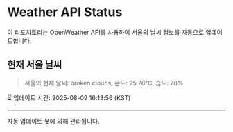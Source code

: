 
# Weather API Status

이 리포지토리는 OpenWeather API를 사용하여 서울의 날씨 정보를 자동으로 업데이트합니다.

## 현재 서울 날씨
> 서울의 현재 날씨: broken clouds, 온도: 25.78°C, 습도: 78%

⏳ 업데이트 시간: 2025-08-09 16:13:56 (KST)

---
자동 업데이트 봇에 의해 관리됩니다.
